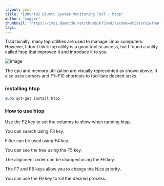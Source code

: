 ```yaml
---
layout: post
title: "[Ubuntu] Ubuntu System Monitoring Tool - htop"
author: "Logger"
thumbnail: "https://img1.daumcdn.net/thumb/R750x0/?scode=mtistory2&fname=https%3A%2F%2Ft1.daumcdn.net%2Fcfile%2Ftistory%2F26789F42524907FD0C"
tags: 
---
```



Traditionally, many top utilities are used to manage Linux computers. However, I don`t think top utility is a good tool to access, but I found a utility called htop that improved it and introduce it to you.

![image](https://t1.daumcdn.net/cfile/tistory/26789F42524907FD0C)

The cpu and memory utilization are visually represented as shown above. It also uses cursors and F1~F10 shortcuts to facilitate desired tasks.

### installing htop

```bash
sudo apt-get install htop

```

### How to use htop

Use the F2 key to set the columns to show when running htop.

You can search using F3 key.

Filter can be used using F4 key.

You can see the tree using the F5 key.

The alignment order can be changed using the F6 key.

The F7 and F8 keys allow you to change the Nice priority.

You can use the F9 key to kill the desired process.